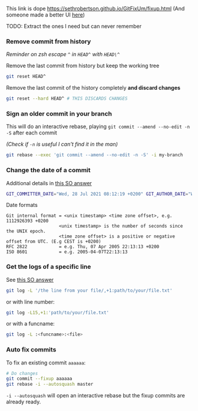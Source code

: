 [tags]: # '["git", "commit"]'
[title]: # 'Git commit fixes'

This link is dope https://sethrobertson.github.io/GitFixUm/fixup.html
(And someone made a better UI [here](https://sukima.github.io/GitFixUm/))

TODO: Extract the ones I need but can never remember

### Remove commit from history

_Reminder on zsh escape `^` in `HEAD^` with `HEAD\^`_

Remove the last commit from history but keep the working tree

```bash
git reset HEAD^
```

Remove the last commit of the history completely **and discard changes**

```bash
git reset --hard HEAD^ # THIS DISCARDS CHANGES
```

### Sign an older commit in your branch

This will do an interactive rebase, playing `git commit --amend --no-edit -n -S`
after each commit

_(Check if `-n` is useful I can't find it in the man)_

```bash
git rebase --exec 'git commit --amend --no-edit -n -S' -i my-branch
```

### Change the date of a commit

Additional details in [this SO answer](https://stackoverflow.com/a/3898842)

```bash
GIT_COMMITTER_DATE="Wed, 28 Jul 2021 08:12:19 +0200" GIT_AUTHOR_DATE="Wed, 28 Jul 2021 08:12:19 +0200" git commit
```

Date formats

```plaintext
Git internal format = <unix timestamp> <time zone offset>, e.g.  1112926393 +0200
                    <unix timestamp> is the number of seconds since the UNIX epoch.
                    <time zone offset> is a positive or negative offset from UTC. (E.g CEST is +0200)
RFC 2822            = e.g. Thu, 07 Apr 2005 22:13:13 +0200
ISO 8601            = e.g. 2005-04-07T22:13:13
```

### Get the logs of a specific line

See [this SO answer](https://stackoverflow.com/a/50473741)

```bash
git log -L '/the line from your file/,+1:path/to/your/file.txt'
```

or with line number:

```bash
git log -L15,+1:'path/to/your/file.txt'
```

or with a funcname:

```bash
git log -L :<funcname>:<file>
```

### Auto fix commits

To fix an existing commit `aaaaaa`:

```bash
# Do changes
git commit --fixup aaaaaa
git rebase -i --autosquash master
```

`-i --autosquash` will open an interactive rebase but the fixup commits are already ready.
